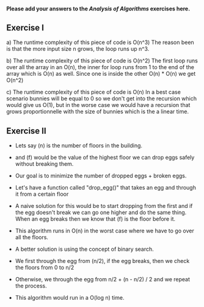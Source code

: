 #### Please add your answers to the **_Analysis of Algorithms_** exercises here.

## Exercise I

a) The runtime complexity of this piece of code is O(n^3)
The reason been is that the more input size n grows, the loop runs up n^3.

b) The runtime complexity of this piece of code is O(n^2)
The first loop runs over all the array in an O(n), the inner for loop
runs from 1 to the end of the array which is O(n) as well. Since one is inside the other
O(n) \* O(n) we get O(n^2)

c) The runtime complexity of this piece of code is O(n)
In a best case scenario bunnies will be equal to 0 so we don't get into the recursion
which would give us O(1), but in the worse case we would have a recursion that grows
proportionnelle with the size of bunnies which is the a linear time.

## Exercise II

- Lets say (n) is the number of floors in the building.
- and (f) would be the value of the highest floor we can drop eggs safely without breaking them.
- Our goal is to minimize the number of dropped eggs + broken eggs.
- Let's have a function called "drop_egg()" that takes an egg and through it from a certain floor
- A naive solution for this would be to start dropping from the first and if the egg doesn't break
  we can go one higher and do the same thing. When an egg breaks then we know that (f) is the floor before it.
- This algorithm runs in O(n) in the worst case where we have to go over all the floors.

- A better solution is using the concept of binary search.
- We first through the egg from (n/2), if the egg breaks, then we check the floors from 0 to n/2
- Otherwise, we through the egg from n/2 + (n - n/2) / 2 and we repeat the process.
- This algorithm would run in a O(log n) time.
